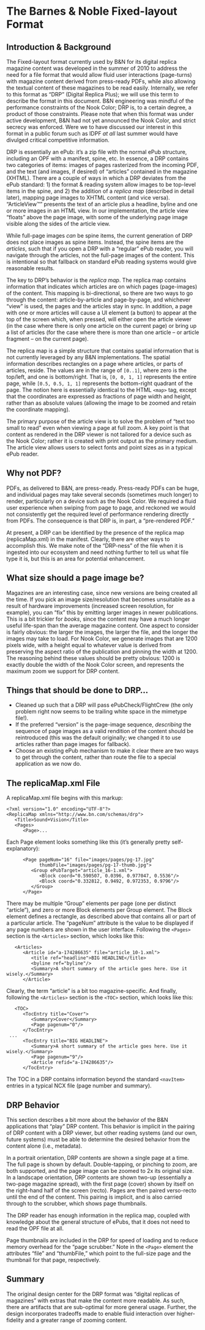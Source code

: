 # The Barnes & Noble Fixed-layout Format #
## Introduction & Background ##
The Fixed-layout format currently used by B&N for its digital replica magazine content was developed in the summer of 2010 to address the need for a file format that would allow fluid user interactions (page-turns) with magazine content derived from press-ready PDFs, while also allowing the textual content of these magazines to be read easily. Internally, we refer to this format as “DRP” (Digital Replica Plus); we will use this term to describe the format in this document. B&N engineering was mindful of the performance constraints of the Nook Color; DRP is, to a certain degree, a product of those constraints. Please note that when this format was under active development, B&N had not yet announced the Nook Color, and strict secrecy was enforced. Were we to have discussed our interest in this format in a public forum such as IDPF _at all_ last summer would have divulged critical competitive information.

DRP is essentially an ePub: it’s a zip file with the normal ePub structure, including an OPF with a manifest, spine, etc. In essence, a DRP contains two categories of items: images of pages rasterized from the incoming PDF, and the text (and images, if desired) of “articles” contained in the magazine (XHTML). There are a couple of ways in which a DRP deviates from the ePub standard: 1) the format & reading system allow images to be top-level items in the spine, and 2) the addition of a _replica map_ (described in detail later), mapping page images to XHTML content (and vice versa). “ArticleView™” presents the text of an article plus a headline, byline and one or more images in an HTML view. In our implementation, the article view “floats” above the page image, with some of the underlying page image visible along the sides of the article view.

While full-page images _can_ be spine items, the current generation of DRP does not place images as spine items. Instead, the spine items are the _articles_, such that if you open a DRP with a “regular” ePub reader, you will navigate through the articles, not the full-page images of the content. This is intentional so that fallback on standard ePub reading systems would give reasonable results.

The key to DRP’s behavior is the _replica map_. The replica map contains information that indicates which articles are on which pages (page-images) of the content. This mapping is bi-directional, so there are two ways to go through the content: article-by-article and page-by-page, and whichever “view” is used, the pages and the articles stay in sync. In addition, a page with one or more articles will cause a UI element (a button) to appear at the top of the screen which, when pressed, will either open the article viewer (in the case where there is only one article on the current page) or bring up a list of articles (for the case where there is more than one article – or article fragment – on the current page).

The replica map is a simple structure that contains spatial information that is not currently leveraged by any B&N implementations. The spatial information describes rectangles on a page where articles, or parts of articles, reside. The values are in the range of `[0..1]`, where zero is the top/left, and one is bottom/right. That is, `[0, 0, 1, 1]` represents the entire page, while `[0.5, 0.5, 1, 1]` represents the bottom-right quadrant of the page. The notion here is essentially identical to the HTML `<map>` tag, except that the coordinates are expressed as fractions of page width and height, rather than as absolute values (allowing the image to be zoomed and retain the coordinate mapping).

The primary purpose of the article view is to solve the problem of “text too small to read” even when viewing a page at full zoom. A key point is that content as rendered in the DRP viewer is not tailored for a device such as the Nook Color; rather it is created with print output as the primary medium. The article view allows users to select fonts and point sizes as in a typical ePub reader.

## Why not PDF? ##

PDFs, as delivered to B&N, are press-ready. Press-ready PDFs can be huge, and individual pages may take several seconds (sometimes much longer) to render, particularly on a device such as the Nook Color. We required a fluid user experience when swiping from page to page, and reckoned we would not consistently get the required level of performance rendering directly from PDFs. The consequence is that DRP is, in part, a “pre-rendered PDF.”

At present, a DRP can be identified by the presence of the replica map (replicaMap.xml) in the manifest. Clearly, there are other ways to accomplish this. We make note of the “DRP-ness” of the file when it is ingested into our ecosystem and need nothing further to tell us what file type it is, but this is an area for potential enhancement.

## What size should a page image be? ##
Magazines are an interesting case, since new versions are being created all the time. If you pick an image size/resolution that becomes unsuitable as a result of hardware improvements (increased screen resolution, for example), you can “fix” this by emitting larger images in newer publications. This is a bit trickier for _books_, since the content may have a much longer useful life-span than the average magazine content. One aspect to consider is fairly obvious: the larger the images, the larger the file, and the longer the images may take to load. For Nook Color, we generate images that are 1200 pixels wide, with a height equal to whatever value is derived from preserving the aspect ratio of the publication and pinning the width at 1200. The reasoning behind these values should be pretty obvious: 1200 is exactly double the width of the Nook Color screen, and represents the maximum zoom we support for DRP content.

## Things that should be done to DRP… ##
  * Cleaned up such that a DRP will pass ePubCheck/FlightCrew (the only problem right now seems to be trailing white space in the mimetype file!).
  * If the preferred “version” is the page-image sequence, _describing_ the sequence of page images as a valid rendition of the content should be reintroduced (this was the default originally; we changed it to use articles rather than page images for fallback).
  * Choose an existing ePub mechanism to make it clear there are two ways to get through the content, rather than route the file to a special application as we now do.
## The replicaMap.xml File ##
A replicaMap.xml file begins with this markup:

```
<?xml version="1.0" encoding="UTF-8"?>
<ReplicaMap xmlns="http://www.bn.com/schemas/drp">
   <Title>Sound+Vision</Title>
   <Pages>
      <Page>...
```

Each Page element looks something like this (it’s generally pretty self-explanatory):

```
      <Page pageNum="16" file="images/pages/pg-17.jpg"
            thumbFile="images/pages/pg-17-thumb.jpg">
         <Group ePubTarget="article_16-1.xml">
            <Block coord="0.590507, 0.0396, 0.977047, 0.5536"/>
            <Block coord="0.332812, 0.9492, 0.972353, 0.9796"/>
         </Group>
      </Page>
```

There may be multiple “Group” elements per page (one per distinct “article”), and zero or more Block elements per Group element. The Block element defines a rectangle, as described above that contains all or part of a particular article. The “pageNum” attribute is the value to be displayed if any page numbers are shown in the user interface.
Following the `<Pages>` section is the `<Articles>` section, which looks like this:

```
   <Articles>
      <Article id="a-174286635" file="article_10-1.xml">
         <title ref="headline">BIG HEADLINE</title>
         <byline ref="byline"/>
         <Summary>A short summary of the article goes here. Use it wisely.</Summary>
      </Article>
```

Clearly, the term “article” is a bit too magazine-specific. And finally, following the `<Articles>` section is the `<TOC>` section, which looks like this:

```
   <TOC>
      <TocEntry title="Cover">
         <Summary>Cover</Summary>
         <Page pagenum="0"/>
      </TocEntry>
 ...
      <TocEntry title="BIG HEADLINE">
         <Summary>A short summary of the article goes here. Use it wisely.</Summary>
         <Page pagenum="9"/>
         <Article refid="a-174286635"/>
      </TocEntry>
```

The TOC in a DRP contains information beyond the standard `<navItem>` entries in a typical NCX file (page number and summary).

## DRP Behavior ##
This section describes a bit more about the behavior of the B&N applications that “play” DRP content. This behavior is implicit in the pairing of DRP content with a DRP viewer, but other reading systems (and our own, future systems) must be able to determine the desired behavior from the content alone (i.e., metadata).

In a portrait orientation, DRP contents are shown a single page at a time. The full page is shown by default. Double-tapping, or pinching to zoom, are both supported, and the page image can be zoomed to 2x its original size. In a landscape orientation, DRP contents are shown two-up (essentially a two-page magazine spread), with the first page (cover) shown by itself on the right-hand half of the screen (recto). Pages are then paired verso-recto until the end of the content. This pairing is implicit, and is also carried through to the scrubber, which shows page thumbnails.

The DRP reader has enough information in the replica map, coupled with knowledge about the general structure of ePubs, that it does not need to read the OPF file at all.

Page thumbnails are included in the DRP for speed of loading and to reduce memory overhead for the “page scrubber.” Note in the `<Page>` element the attributes “file” and “thumbFile,” which point to the full-size page and the thumbnail for that page, respectively.

## Summary ##
The original design center for the DRP format was “digital replicas of magazines” with extras that make the content more readable. As such, there are artifacts that are sub-optimal for more general usage. Further, the design incorporates tradeoffs made to enable fluid interaction over higher-fidelity and a greater range of zooming content.